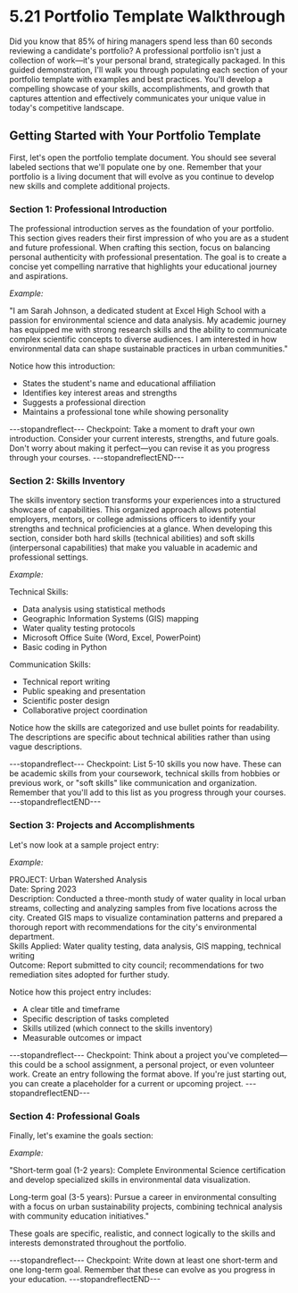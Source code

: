 # 5.21 Portfolio Template Walkthrough

Did you know that 85% of hiring managers spend less than 60 seconds reviewing a candidate's portfolio? A professional portfolio isn't just a collection of work—it's your personal brand, strategically packaged. In this guided demonstration, I'll walk you through populating each section of your portfolio template with examples and best practices. You'll develop a compelling showcase of your skills, accomplishments, and growth that captures attention and effectively communicates your unique value in today's competitive landscape.

## Getting Started with Your Portfolio Template

First, let's open the portfolio template document. You should see several labeled sections that we'll populate one by one. Remember that your portfolio is a living document that will evolve as you continue to develop new skills and complete additional projects.

### Section 1: Professional Introduction

The professional introduction serves as the foundation of your portfolio. This section gives readers their first impression of who you are as a student and future professional. When crafting this section, focus on balancing personal authenticity with professional presentation. The goal is to create a concise yet compelling narrative that highlights your educational journey and aspirations.

*Example:*

"I am Sarah Johnson, a dedicated student at Excel High School with a passion for environmental science and data analysis. My academic journey has equipped me with strong research skills and the ability to communicate complex scientific concepts to diverse audiences. I am interested in how environmental data can shape sustainable practices in urban communities."

Notice how this introduction:

- States the student's name and educational affiliation
- Identifies key interest areas and strengths
- Suggests a professional direction
- Maintains a professional tone while showing personality

---stopandreflect---
Checkpoint: Take a moment to draft your own introduction. Consider your current interests, strengths, and future goals. Don't worry about making it perfect—you can revise it as you progress through your courses.
---stopandreflectEND---

### Section 2: Skills Inventory

The skills inventory section transforms your experiences into a structured showcase of capabilities. This organized approach allows potential employers, mentors, or college admissions officers to identify your strengths and technical proficiencies at a glance. When developing this section, consider both hard skills (technical abilities) and soft skills (interpersonal capabilities) that make you valuable in academic and professional settings.

*Example:*

Technical Skills:
- Data analysis using statistical methods
- Geographic Information Systems (GIS) mapping
- Water quality testing protocols
- Microsoft Office Suite (Word, Excel, PowerPoint)
- Basic coding in Python

Communication Skills:
- Technical report writing
- Public speaking and presentation
- Scientific poster design
- Collaborative project coordination

Notice how the skills are categorized and use bullet points for readability. The descriptions are specific about technical abilities rather than using vague descriptions.

---stopandreflect---
Checkpoint: List 5-10 skills you now have. These can be academic skills from your coursework, technical skills from hobbies or previous work, or "soft skills" like communication and organization. Remember that you'll add to this list as you progress through your courses.
---stopandreflectEND---

### Section 3: Projects and Accomplishments

Let's now look at a sample project entry:

*Example:*

PROJECT: Urban Watershed Analysis  
Date: Spring 2023  
Description: Conducted a three-month study of water quality in local urban streams, collecting and analyzing samples from five locations across the city. Created GIS maps to visualize contamination patterns and prepared a thorough report with recommendations for the city's environmental department.  
Skills Applied: Water quality testing, data analysis, GIS mapping, technical writing  
Outcome: Report submitted to city council; recommendations for two remediation sites adopted for further study.

Notice how this project entry includes:

- A clear title and timeframe
- Specific description of tasks completed
- Skills utilized (which connect to the skills inventory)
- Measurable outcomes or impact

---stopandreflect---
Checkpoint: Think about a project you've completed—this could be a school assignment, a personal project, or even volunteer work. Create an entry following the format above. If you're just starting out, you can create a placeholder for a current or upcoming project.
---stopandreflectEND---

### Section 4: Professional Goals

Finally, let's examine the goals section:

*Example:*

"Short-term goal (1-2 years): Complete Environmental Science certification and develop specialized skills in environmental data visualization.

Long-term goal (3-5 years): Pursue a career in environmental consulting with a focus on urban sustainability projects, combining technical analysis with community education initiatives."

These goals are specific, realistic, and connect logically to the skills and interests demonstrated throughout the portfolio.

---stopandreflect---
Checkpoint: Write down at least one short-term and one long-term goal. Remember that these can evolve as you progress in your education.
---stopandreflectEND---

